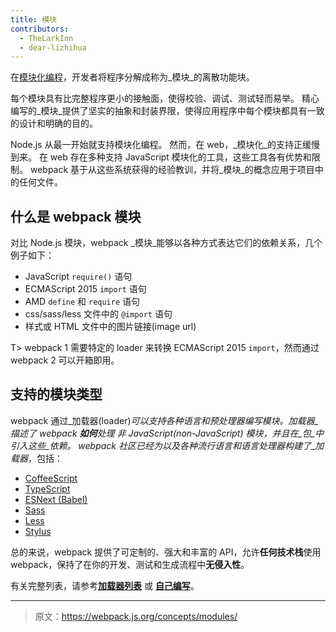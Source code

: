 ```yaml
---
title: 模块
contributors:
  - TheLarkInn
  - dear-lizhihua
---
```


在[模块化编程](https://en.wikipedia.org/wiki/Modular_programming)，开发者将程序分解成称为_模块_的离散功能块。

每个模块具有比完整程序更小的接触面，使得校验、调试、测试轻而易举。
精心编写的_模块_提供了坚实的抽象和封装界限，使得应用程序中每个模块都具有一致的设计和明确的目的。

Node.js 从最一开始就支持模块化编程。
然而，在 web，_模块化_的支持正缓慢到来。
在 web 存在多种支持 JavaScript 模块化的工具，这些工具各有优势和限制。
webpack 基于从这些系统获得的经验教训，并将_模块_的概念应用于项目中的任何文件。

## 什么是 webpack 模块

对比 Node.js 模块，webpack _模块_能够以各种方式表达它们的依赖关系，几个例子如下：

* JavaScript `require()` 语句
* ECMAScript 2015 `import` 语句
* AMD `define` 和 `require` 语句
* css/sass/less 文件中的 `@import` 语句
* 样式或 HTML 文件中的图片链接(image url)

T> webpack 1 需要特定的 loader 来转换 ECMAScript 2015 `import`，然而通过 webpack 2 可以开箱即用。

## 支持的模块类型

webpack 通过_加载器(loader)_可以支持各种语言和预处理器编写模块。_加载器_描述了 webpack **如何**处理 非 JavaScript(non-JavaScript) _模块_，并且在_包_中引入这些_依赖_。
webpack 社区已经为以及各种流行语言和语言处理器构建了_加载器_，包括：

* [CoffeeScript](http://coffeescript.org)
* [TypeScript](https://www.typescriptlang.org)
* [ESNext (Babel)](https://babeljs.io)
* [Sass](http://sass-lang.com)
* [Less](http://lesscss.org)
* [Stylus](http://stylus-lang.com)

总的来说，webpack 提供了可定制的、强大和丰富的 API，允许**任何技术栈**使用 webpack，保持了在你的开发、测试和生成流程中**无侵入性**。

有关完整列表，请参考[**加载器列表**](https://webpack.github.io/docs/list-of-loaders.html) 或 [**自己编写**](/api/loaders)。

***

> 原文：https://webpack.js.org/concepts/modules/